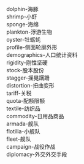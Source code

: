dolphin-海豚<br>
shrimp-小虾<br>
sponge-海绵<br>
plankton-浮游生物<br>
oyster-牡蛎蚝<br>
profile-侧面轮廓外形<br>
demographics-人口统计资料<br>
rigidity-刚性坚硬<br>
stock-股本股份<br>
stagger-摇晃蹒跚<br>
distortion-扭曲变形<br>
tariff-关税<br>
quota-配额限额<br>
textile-纺织品<br>
commodity-日用品商品<br>
armada-舰队<br>
flotilla-小舰队<br>
fleet-舰队<br>
campaign-战役作战<br>
diplomacy-外交外交手段<br>
<br>
<br>